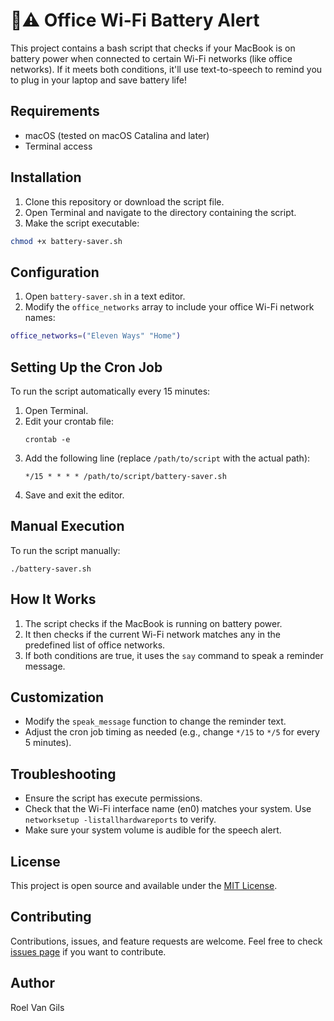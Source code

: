 # 🔋⚠️ Office Wi-Fi Battery Alert

This project contains a bash script that checks if your MacBook is on battery power when connected to certain Wi-Fi networks (like office networks). If it meets both conditions, it'll use text-to-speech to remind you to plug in your laptop and save battery life!

## Requirements

-   macOS (tested on macOS Catalina and later)
-   Terminal access

## Installation

1. Clone this repository or download the script file.
2. Open Terminal and navigate to the directory containing the script.
3. Make the script executable:

```bash
chmod +x battery-saver.sh
```

## Configuration

1. Open `battery-saver.sh` in a text editor.
2. Modify the `office_networks` array to include your office Wi-Fi network names:

```bash
office_networks=("Eleven Ways" "Home")
```

## Setting Up the Cron Job

To run the script automatically every 15 minutes:

1. Open Terminal.
2. Edit your crontab file:
    ```
    crontab -e
    ```
3. Add the following line (replace `/path/to/script` with the actual path):
    ```
    */15 * * * * /path/to/script/battery-saver.sh
    ```
4. Save and exit the editor.

## Manual Execution

To run the script manually:

```
./battery-saver.sh
```

## How It Works

1. The script checks if the MacBook is running on battery power.
2. It then checks if the current Wi-Fi network matches any in the predefined list of office networks.
3. If both conditions are true, it uses the `say` command to speak a reminder message.

## Customization

-   Modify the `speak_message` function to change the reminder text.
-   Adjust the cron job timing as needed (e.g., change `*/15` to `*/5` for every 5 minutes).

## Troubleshooting

-   Ensure the script has execute permissions.
-   Check that the Wi-Fi interface name (en0) matches your system. Use `networksetup -listallhardwareports` to verify.
-   Make sure your system volume is audible for the speech alert.

## License

This project is open source and available under the [MIT License](LICENSE).

## Contributing

Contributions, issues, and feature requests are welcome. Feel free to check [issues page](https://github.com/yourusername/your-repo-name/issues) if you want to contribute.

## Author

Roel Van Gils
